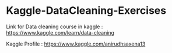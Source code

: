 # Kaggle-DataCleaning-Exercises

Link for Data cleaning course in kaggle : https://www.kaggle.com/learn/data-cleaning

Kaggle Profile : https://www.kaggle.com/anirudhsaxena13
